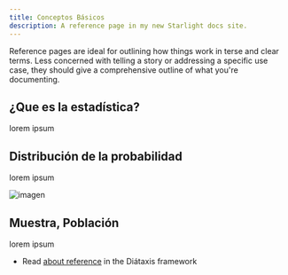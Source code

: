 ```yaml
---
title: Conceptos Básicos
description: A reference page in my new Starlight docs site.
---
```


Reference pages are ideal for outlining how things work in terse and clear terms.
Less concerned with telling a story or addressing a specific use case, they should give a comprehensive outline of what you're documenting.

## ¿Que es la estadística?

lorem ipsum

## Distribución de la probabilidad

lorem ipsum

![imagen](https://picsum.photos/id/1005/200/300)

## Muestra, Población

lorem ipsum

- Read [about reference](https://diataxis.fr/reference/) in the Diátaxis framework
